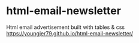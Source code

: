 # html-email-newsletter
Html email advertisement built with tables &amp; css 
https://youngjer79.github.io/html-email-newsletter/
